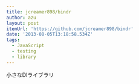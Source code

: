```yaml
---
title: jcreamer898/bindr
author: azu
layout: post
itemUrl: 'https://github.com/jcreamer898/bindr'
date: '2013-08-05T13:18:58.534Z'
tags:
  - JavaScript
  - testing
  - library
---
```

小さなDIライブラリ
